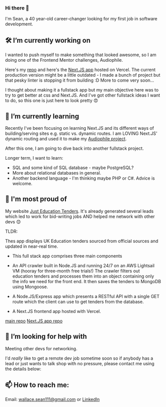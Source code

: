 ### Hi there 👋

I'm Sean, a 40 year-old career-changer looking for my first job in software development.

## 🛠️ I’m currently working on

I wanted to push myself to make something that looked awesome, so I am doing one of the Frontend Mentor challenges, Audiophile. 

Here's my [repo](https://github.com/therealseanwallace/audiophilefrontend) and here's the [Next.JS app](https://audiophilefrontend.vercel.app/) hosted on Vercel. The current production version might be a little outdated - I made a bunch of project but that pesky linter is stopping it from building :D More to come very soon...

I thought about making it a fullstack app but my main objective here was to try to get better at css and Next.JS. And I've got other fullstack ideas I want to do, so this one is just here to look pretty 😍

## 🌱 I’m currently learning

Recently I've been focusing on learning Next.JS and its different ways of building/serving sites e.g. static vs. dynamic routes. I am LOVING Next.JS' dynamic routing and used it to make my [Audiophile project](https://github.com/therealseanwallace/audiophilefrontend).

After this one, I am going to dive back into another fullstack project.

Longer term, I want to learn:

- SQL and some kind of SQL database - maybe PostgreSQL?
- More about relational databases in general. 
- Another backend language - I'm thinking maybe PHP or C#. Advice is welcome.

## 🥲 I'm most proud of

My website [Just Education Tenders](https://justeducationtenders.co.uk). It's already generated several leads which led to work for bid-writing jobs AND helped me network with other devs 😊

TLDR:

Thes app displays UK Education tenders sourced from official sources and updated in near-real time.

- This full stack app comprises three main components

- An API crawler built in Node.JS and running 24/7 on an AWS Lightsail VM (hooray for three-month free trials!) The crawler filters out education tenders and processes them into an object containing only the info we need for the front end. It then saves the tenders to MongoDB using Mongoose.

- A Node.JS/Express app which presents a RESTful API with a single GET route which the client can use to get tenders from the database.

- A Next.JS frontend app hosted with Vercel.

[main repo](https://github.com/therealseanwallace/freeEducationTenders)
[Next.JS app repo](https://github.com/therealseanwallace/jetNextFrontend)


## 🙏 I’m looking for help with

Meeting other devs for networking. 

I'd *really* like to get a remote dev job sometime soon so if anybody has a lead or just wants to talk shop with no pressure, please contact me using the details below: 

## 📫 How to reach me: 

Email: [wallace.sean111@gmail.com](mailto:wallace.sean111@gmail.com) or
[LinkedIn](https://www.linkedin.com/in/sean-wallace-338a53198/)
